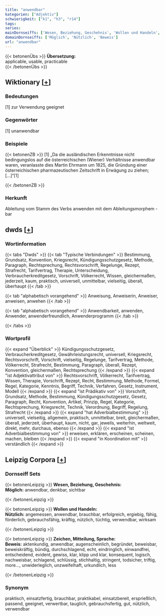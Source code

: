 ```yaml
---
title: "anwendbar"
kategorien: ["Adjektiv"]
schwierigkeit: ["k1", "h3", "r14"]
tags:
series:
mainDornseiffs: ['Wesen, Beziehung, Geschehnis', 'Wollen und Handeln', 'Zeichen, Mitteilung, Sprache']
domainDornseiffs: ['Möglich', 'Nützlich', 'Beweis']
url: "anwendbar"
---
```


{{< betonenÜbs >}}
**Übersetzung:**  
applicable, usable, practicable  
{{< /betonenÜbs >}}

## Wiktionary [[+](https://de.wiktionary.org/wiki/anwendbar)]

### Bedeutungen
[1] zur Verwendung geeignet  

### Gegenwörter
[1] unanwendbar  

### Beispiele
{{< betonenZB >}}
[1] „Da die ausländischen Erkenntnisse nicht bedingungslos auf die österreichischen (Wiener) Verhältnisse anwendbar waren, veranlasste dies Martin Ehrmann um 1825, die Gründung einer österreichischen pharmazeutischen Zeitschrift in Erwägung zu ziehen; […]“[1]  

{{< /betonenZB >}}
### Herkunft
Ableitung vom Stamm des Verbs anwenden mit dem Ableitungsmorphem -bar  



## dwds [[+](https://www.dwds.de/wb/anwendbar)]

### Wortinformation
{{< tabs "Dwds" >}}
{{< tab "Typische Verbindungen" >}}
Bestimmung, Grundsatz, Konvention, Kriegsrecht, Kündigungsschutzgesetz, Methode, Paragraph, Rechtsprechung, Rechtsvorschrift, Regelunge, Rezept, Strafrecht, Tarifvertrag, Therapie, Unterscheidung, Verbraucherkreditgesetz, Vorschrift, Völkerrecht, Wissen, gleichermaßen, jederzeit, kaum, praktisch, universell, unmittelbar, vielseitig, überall, überhaupt
{{< /tab >}}

{{< tab "alphabetisch vorangehend" >}}
Anweisung, Anweiserin, Anweiser, anweisen, anwehen
{{< /tab >}}

{{< tab "alphabetisch vorangehend" >}}
Anwendbarkeit, anwenden, Anwender, anwenderfreundlich, Anwenderprogramm
{{< /tab >}}

{{< /tabs >}}

### Wortprofil
{{< expand "Überblick" >}} Kündigungsschutzgesetz, Verbraucherkreditgesetz, Gewährleistungsrecht, universell, Kriegsrecht, Rechtsvorschrift, Vorschrift, vielseitig, Regelunge, Tarifvertrag, Methode, Völkerrecht, Strafrecht, Bestimmung, Paragraph, überall, Rezept, Konvention, gleichermaßen, Rechtsprechung {{< /expand >}}
{{< expand "ist Adjektivattribut von" >}} Rechtsvorschrift, Völkerrecht, Tarifvertrag, Wissen, Therapie, Vorschrift, Rezept, Recht, Bestimmung, Methode, Formel, Regel, Kategorie, Kenntnis, Begriff, Technik, Verfahren, Gesetz, Instrument, Modell {{< /expand >}}
{{< expand "ist Prädikativ von" >}} Vorschrift, Grundsatz, Methode, Bestimmung, Kündigungsschutzgesetz, Gesetz, Paragraph, Recht, Konvention, Artikel, Prinzip, Regel, Kategorie, Rechtsprechung, Kriegsrecht, Technik, Verordnung, Begriff, Regelung, Strafrecht {{< /expand >}}
{{< expand "hat Adverbialbestimmung" >}} universell, vielseitig, allgemein, praktisch, unmittelbar, breit, gleichermaßen, überall, jederzeit, überhaupt, kaum, nicht, gar, jeweils, weiterhin, weltweit, direkt, mehr, durchaus, ebenso {{< /expand >}}
{{< expand "ist Adverbialbestimmung von" >}} erweisen, erklären, erscheinen, scheinen, machen, bleiben {{< /expand >}}
{{< expand "in Koordination mit" >}} verständlich {{< /expand >}}

## Leipzig Corpora [[+](https://corpora.uni-leipzig.de/en/res?word=anwendbar&corpusId=deu_newscrawl-public_2018)]

### Dornseiff Sets
{{< betonenLeipzig >}}
**Wesen, Beziehung, Geschehnis:**  
**Möglich:** anwendbar, denkbar, sichtbar  

{{< /betonenLeipzig >}}


{{< betonenLeipzig >}}
**Wollen und Handeln:**  
**Nützlich:** angemessen, anwendbar, brauchbar, erfolgreich, ergiebig, fähig, förderlich, gebrauchsfähig, kräftig, nützlich, tüchtig, verwendbar, wirksam  

{{< /betonenLeipzig >}}


{{< betonenLeipzig >}}
**Zeichen, Mitteilung, Sprache:**  
**Beweis:** aktenkundig, anwendbar, augenscheinlich, begründet, beweisbar, beweiskräftig, bündig, durchschlagend, echt, eindringlich, einwandfrei, entscheidend, evident, gewiss, klar, klipp und klar, konsequent, logisch, nachweisbar, schlagend, schlüssig, stichhaltig, stringent, todsicher, triftig, more..., unwiderleglich, unzweifelhaft, urkundlich, less  

{{< /betonenLeipzig >}}

### Synonym
praktisch, einsatzfertig, brauchbar, praktikabel, einsatzbereit, ersprießlich, passend, geeignet, verwertbar, tauglich, gebrauchsfertig, gut, nützlich, verwendbar

